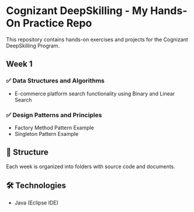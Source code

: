 # Cognizant DeepSkilling - My Hands-On Practice Repo

This repository contains hands-on exercises and projects for the Cognizant DeepSkilling Program.

## Week 1

### ✅ Data Structures and Algorithms
- E-commerce platform search functionality using Binary and Linear Search

### ✅ Design Patterns and Principles
- Factory Method Pattern Example
- Singleton Pattern Example

## 📁 Structure
Each week is organized into folders with source code and documents.

## 🛠️ Technologies
- Java (Eclipse IDE)

